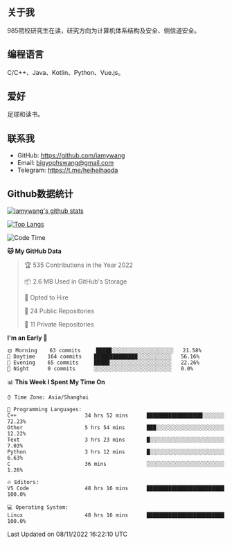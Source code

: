 ## 关于我

985院校研究生在读，研究方向为计算机体系结构及安全、侧信道安全。

## 编程语言

C/C++、Java、Kotlin、Python、Vue.js。

## 爱好

足球和读书。

## 联系我

- GitHub: https://github.com/iamywang
- Email: bigyophswang@gmail.com
- Telegram: https://t.me/heiheihaoda

## Github数据统计

[![iamywang's github stats](https://github-readme-stats.vercel.app/api?username=iamywang&count_private=true&show_icons=true)]()

[![Top Langs](https://github-readme-stats.vercel.app/api/top-langs/?username=iamywang&layout=compact)]()

<!--START_SECTION:waka-->
![Code Time](http://img.shields.io/badge/Code%20Time-524%20hrs%2033%20mins-blue)

**🐱 My GitHub Data** 

> 🏆 535 Contributions in the Year 2022
 > 
> 📦 2.6 MB Used in GitHub's Storage 
 > 
> 💼 Opted to Hire
 > 
> 📜 24 Public Repositories 
 > 
> 🔑 11 Private Repositories  
 > 
**I'm an Early 🐤** 

```text
🌞 Morning    63 commits     █████░░░░░░░░░░░░░░░░░░░░   21.58% 
🌆 Daytime    164 commits    ██████████████░░░░░░░░░░░   56.16% 
🌃 Evening    65 commits     █████░░░░░░░░░░░░░░░░░░░░   22.26% 
🌙 Night      0 commits      ░░░░░░░░░░░░░░░░░░░░░░░░░   0.0%

```


📊 **This Week I Spent My Time On** 

```text
⌚︎ Time Zone: Asia/Shanghai

💬 Programming Languages: 
C++                      34 hrs 52 mins      ██████████████████░░░░░░░   72.23% 
Other                    5 hrs 54 mins       ███░░░░░░░░░░░░░░░░░░░░░░   12.22% 
Text                     3 hrs 23 mins       █░░░░░░░░░░░░░░░░░░░░░░░░   7.03% 
Python                   3 hrs 12 mins       █░░░░░░░░░░░░░░░░░░░░░░░░   6.63% 
C                        36 mins             ░░░░░░░░░░░░░░░░░░░░░░░░░   1.26%

🔥 Editors: 
VS Code                  48 hrs 16 mins      █████████████████████████   100.0%

💻 Operating System: 
Linux                    48 hrs 16 mins      █████████████████████████   100.0%

```


 Last Updated on 08/11/2022 16:22:10 UTC
<!--END_SECTION:waka-->

